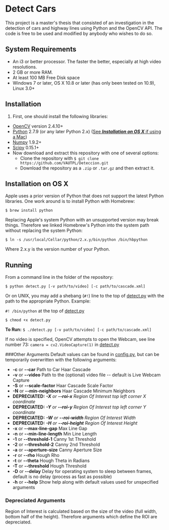 Detect Cars
===========

This project is a master's thesis that consisted of an investigation in the detection of cars and highway lines using Python and the OpenCV API. The code is free to be used and modified by anybody who wishes to do so.

System Requirements
-------------------
* An i3 or better processor. The faster the better, especially at high video resolutions.
* 2 GB or more RAM.
* At least 100 MB Free Disk space
* Windows 7 or later, OS X 10.8 or later (has only been tested on 10.9), Linux 3.0+

Installation
------------
1. First, one should install the following libraries:
  - [OpenCV](http://opencv.org/) version 2.4.10+
  - [Python](https://www.python.org/) 2.7.9 (or any later Python 2.x) ([See **_Installation on OS X_** if using a Mac](#installation-on-os-x))
  - [Numpy](http://www.numpy.org/) 1.9.2+
  - [Scipy](http://www.scipy.org/) 0.15.1+
- Now download and extract this repository with one of several options:
  - Clone the repository with `$ git clone https://github.com/VAUTPL/Deteccion.git`
  - Download the repository as a `.zip` or `.tar.gz` and then extract it.

Installation on OS X
--------------------
Apple uses a prior version of Python that does not support the latest Python libraries. One work around is to install Python with Homebrew:

`$ brew install python`

Replacing Apple's system Python with an unsupported version may break things. Therefore we linked Homebrew's Python into the system path without replacing the system Python:

`$ ln -s /usr/local/Cellar/python/2.x.y/bin/python /bin/hbpython`

Where 2.x.y is the version number of your Python.

Running
-------
From a command line in the folder of the repository:

`$ python detect.py [-v path/to/video] [-c path/to/cascade.xml]`

Or on UNIX, you may add a shebang (`#!`) line to the top of [detect.py](detect.py) with the path to the appropriate Python. Example:

`#! /bin/python` at the top of [detect.py](detect.py)

`$ chmod +x detect.py`

**To Run:**
`$ ./detect.py [-v path/to/video] [-c path/to/cascade.xml]`

If no video is specified, OpenCV attempts to open the Webcam, see line number 73:
`camera = cv2.VideoCapture(1)`
in [detect.py](detect.py)

###Other Arguments
Default values can be found in [config.py](config.py), but can be temporarily overwritten with the following arguments:
- **-c** or **--car** Path to Car Haar Cascade
- **-v** or **--video** Path to the (optional) video file -- default is Live Webcam Capture
- **-S** or **--scale-factor** Haar Cascade Scale Factor
- **-N** or **--min-neighbors** Haar Cascade Minimum Neighbors
- **DEPRECIATED:** _**-X** or **--roi-x** Region Of Interest top left corner X coordinate_
- **DEPRECIATED:** _**-Y** or **--roi-y** Region Of Interest top left corner Y coordinate_
- **DEPRECIATED:** _**-W** or **--roi-width** Region Of Interest Width_
- **DEPRECIATED:** _**-H** or **--roi-height** Region Of Interest Height_
- **-x** or **--max-line-gap** Max Line Gap
- **-n** or **--min-line-length** Min Line Length
- **-1** or **--threshold-1** Canny 1st Threshold
- **-2** or **--threshold-2** Canny 2nd Threshold
- **-a** or **--aperture-size** Canny Aperture Size
- **-r** or **--rho** Hough Rho
- **-t** or **--theta** Hough Theta in Radians
- **-T** or **--threshold** Hough Threshold
- **-D** or **--delay** Delay for operating system to sleep between frames, default is no delay (process as fast as possible)
- **-h** or **--help** Show help along with default values used for unspecified arguments

### Depreciated Arguments
Region of Interest is calculated based on the size of the video (full width, bottom half of the height). Therefore arguments which define the ROI are depreciated.
